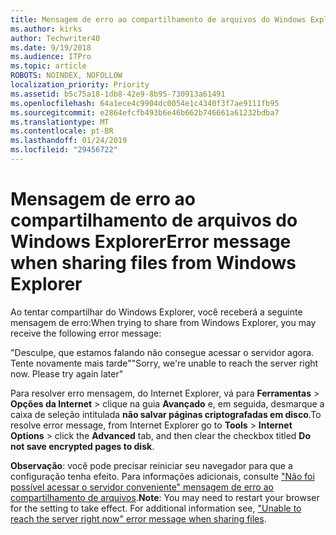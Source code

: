 ```yaml
---
title: Mensagem de erro ao compartilhamento de arquivos do Windows Explorer
ms.author: kirks
author: Techwriter40
ms.date: 9/19/2018
ms.audience: ITPro
ms.topic: article
ROBOTS: NOINDEX, NOFOLLOW
localization_priority: Priority
ms.assetid: b5c75a18-1db8-42e9-8b95-730913a61491
ms.openlocfilehash: 64a1ece4c9904dc0054e1c4340f3f7ae9111fb95
ms.sourcegitcommit: e2864efcfb493b6e46b662b746661a61232bdba7
ms.translationtype: MT
ms.contentlocale: pt-BR
ms.lasthandoff: 01/24/2019
ms.locfileid: "29456722"
---
```

# <a name="error-message-when-sharing-files-from-windows-explorer"></a><span data-ttu-id="a136c-102">Mensagem de erro ao compartilhamento de arquivos do Windows Explorer</span><span class="sxs-lookup"><span data-stu-id="a136c-102">Error message when sharing files from Windows Explorer</span></span>

<span data-ttu-id="a136c-103">Ao tentar compartilhar do Windows Explorer, você receberá a seguinte mensagem de erro:</span><span class="sxs-lookup"><span data-stu-id="a136c-103">When trying to share from Windows Explorer, you may receive the following error message:</span></span>
  
<span data-ttu-id="a136c-p101">"Desculpe, que estamos falando não consegue acessar o servidor agora. Tente novamente mais tarde"</span><span class="sxs-lookup"><span data-stu-id="a136c-p101">"Sorry, we're unable to reach the server right now. Please try again later"</span></span>
  
<span data-ttu-id="a136c-106">Para resolver erro mensagem, do Internet Explorer, vá para **Ferramentas** \> **Opções da Internet** \> clique na guia **Avançado** e, em seguida, desmarque a caixa de seleção intitulada **não salvar páginas criptografadas em disco**.</span><span class="sxs-lookup"><span data-stu-id="a136c-106">To resolve error message, from Internet Explorer go to **Tools** \> **Internet Options** \> click the **Advanced** tab, and then clear the checkbox titled **Do not save encrypted pages to disk**.</span></span> 
  
 <span data-ttu-id="a136c-p102">**Observação**: você pode precisar reiniciar seu navegador para que a configuração tenha efeito. Para informações adicionais, consulte ["Não foi possível acessar o servidor conveniente" mensagem de erro ao compartilhamento de arquivos](https://go.microsoft.com/fwlink/?linkid=2022914).</span><span class="sxs-lookup"><span data-stu-id="a136c-p102">**Note**: You may need to restart your browser for the setting to take effect. For additional information see, ["Unable to reach the server right now" error message when sharing files](https://go.microsoft.com/fwlink/?linkid=2022914).</span></span>
  

